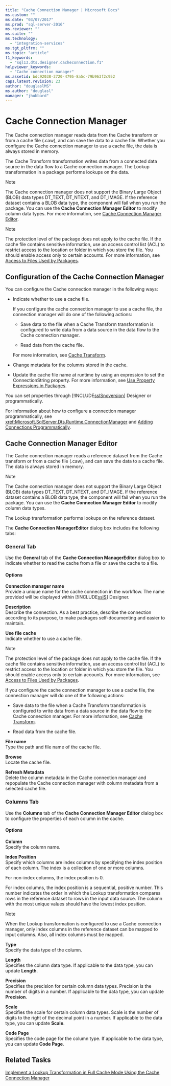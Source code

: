```yaml
---
title: "Cache Connection Manager | Microsoft Docs"
ms.custom: ""
ms.date: "03/07/2017"
ms.prod: "sql-server-2016"
ms.reviewer: ""
ms.suite: ""
ms.technology: 
  - "integration-services"
ms.tgt_pltfrm: ""
ms.topic: "article"
f1_keywords: 
  - "sql13.dts.designer.cacheconnection.f1"
helpviewer_keywords: 
  - "Cache connection manager"
ms.assetid: bdc92038-3720-4795-8a5c-79b963f2c952
caps.latest.revision: 23
author: "douglaslMS"
ms.author: "douglasl"
manager: "jhubbard"
---
```

# Cache Connection Manager
  The Cache connection manager reads data from the Cache transform or from a cache file (.caw), and can save the data to a cache file. Whether you configure the Cache connection manager to use a cache file, the data is always stored in memory.  
  
 The Cache Transform transformation writes data from a connected data source in the data flow to a Cache connection manager. The Lookup transformation in a package performs lookups on the data.  
  
> [!NOTE]  
>  The Cache connection manager does not support the Binary Large Object (BLOB) data types DT_TEXT, DT_NTEXT, and DT_IMAGE. If the reference dataset contains a BLOB data type, the component will fail when you run the package. You can use the **Cache Connection Manager Editor** to modify column data types. For more information, see [Cache Connection Manager Editor](cache-connection-manager-editor.md).  
  
> [!NOTE]  
>  The protection level of the package does not apply to the cache file. If the cache file contains sensitive information, use an access control list (ACL) to restrict access to the location or folder in which you store the file. You should enable access only to certain accounts. For more information, see [Access to Files Used by Packages](../../integration-services/security/security-overview-integration-services.md#files).  
  
## Configuration of the Cache Connection Manager  
 You can configure the Cache connection manager in the following ways:  
  
-   Indicate whether to use a cache file.  
  
     If you configure the cache connection manager to use a cache file, the connection manager will do one of the following actions:  
  
    -   Save data to the file when a Cache Transform transformation is configured to write data from a data source in the data flow to the Cache connection manager.  
  
    -   Read data from the cache file.  
  
     For more information, see [Cache Transform](../../integration-services/data-flow/transformations/cache-transform.md).  
  
-   Change metadata for the columns stored in the cache.  
  
-   Update the cache file name at runtime by using an expression to set the ConnectionString property. For more information, see [Use Property Expressions in Packages](../../integration-services/expressions/use-property-expressions-in-packages.md).  
  
 You can set properties through [!INCLUDE[ssISnoversion](../../includes/ssisnoversion-md.md)] Designer or programmatically.  
  
 For information about how to configure a connection manager programmatically, see <xref:Microsoft.SqlServer.Dts.Runtime.ConnectionManager> and [Adding Connections Programmatically](../../integration-services/building-packages-programmatically/adding-connections-programmatically.md).  
  
## Cache Connection Manager Editor
  The Cache connection manager reads a reference dataset from the Cache transform or from a cache file (.caw), and can save the data to a cache file. The data is always stored in memory.  
  
> [!NOTE]  
>  The Cache connection manager does not support the Binary Large Object (BLOB) data types DT_TEXT, DT_NTEXT, and DT_IMAGE. If the reference dataset contains a BLOB data type, the component will fail when you run the package. You can use the **Cache Connection Manager Editor** to modify column data types.  
  
 The Lookup transformation performs lookups on the reference dataset.  
  
 The **Cache Connection ManagerEditor** dialog box includes the following tabs:  
  
###  <a name="generaltab"></a> General Tab  
 Use the **General** tab of the **Cache Connection ManagerEditor** dialog box to indicate whether to read the cache from a file or save the cache to a file.  
  
#### Options  
 **Connection manager name**  
 Provide a unique name for the cache connection in the workflow. The name provided will be displayed within [!INCLUDE[ssIS](../../includes/ssis-md.md)] Designer.  
  
 **Description**  
 Describe the connection. As a best practice, describe the connection according to its purpose, to make packages self-documenting and easier to maintain.  
  
 **Use file cache**  
 Indicate whether to use a cache file.  
  
> [!NOTE]  
>  The protection level of the package does not apply to the cache file. If the cache file contains sensitive information, use an access control list (ACL) to restrict access to the location or folder in which you store the file. You should enable access only to certain accounts. For more information, see [Access to Files Used by Packages](../../integration-services/security/security-overview-integration-services.md#files).  
  
 If you configure the cache connection manager to use a cache file, the connection manager will do one of the following actions:  
  
-   Save data to the file when a Cache Transform transformation is configured to write data from a data source in the data flow to the Cache connection manager. For more information, see [Cache Transform](../../integration-services/data-flow/transformations/cache-transform.md).  
  
-   Read data from the cache file.  
  
 **File name**  
 Type the path and file name of the cache file.  
  
 **Browse**  
 Locate the cache file.  
  
 **Refresh Metadata**  
 Delete the column metadata in the Cache connection manager and repopulate the Cache connection manager with column metadata from a selected cache file.  
  
###  <a name="columnstab"></a> Columns Tab  
 Use the **Columns** tab of the **Cache Connection Manager Editor** dialog box to configure the properties of each column in the cache.  
  
#### Options  
 **Column**  
 Specify the column name.  
  
 **Index Position**  
 Specify which columns are index columns by specifying the index position of each column. The index is a collection of one or more columns.  
  
 For non-index columns, the index position is 0.  
  
 For index columns, the index position is a sequential, positive number. This number indicates the order in which the Lookup transformation compares rows in the reference dataset to rows in the input data source. The column with the most unique values should have the lowest index position.  
  
> [!NOTE]  
>  When the Lookup transformation is configured to use a Cache connection manager, only index columns in the reference dataset can be mapped to input columns. Also, all index columns must be mapped.  
  
 **Type**  
 Specify the data type of the column.  
  
 **Length**  
 Specifies the column data type. If applicable to the data type, you can update **Length**.  
  
 **Precision**  
 Specifies the precision for certain column data types. Precision is the number of digits in a number. If applicable to the data type, you can update **Precision**.  
  
 **Scale**  
 Specifies the scale for certain column data types. Scale is the number of digits to the right of the decimal point in a number. If applicable to the data type, you can update **Scale**.  
  
 **Code Page**  
 Specifies the code page for the column type. If applicable to the data type, you can update **Code Page**.  
  
## Related Tasks  
 [Implement a Lookup Transformation in Full Cache Mode Using the Cache Connection Manager](lookup-transformation-full-cache-mode-cache-connection-manager.md)  
  
  
